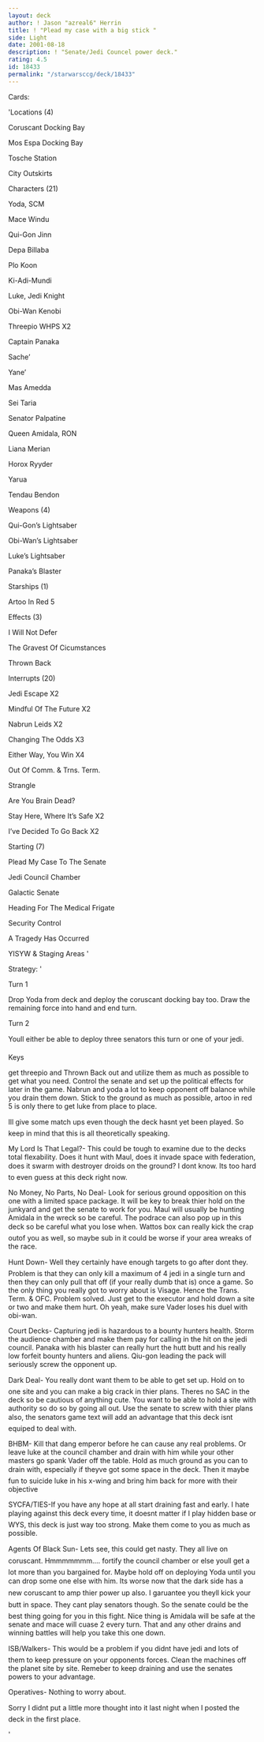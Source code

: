 ```yaml
---
layout: deck
author: ! Jason "azreal6" Herrin
title: ! "Plead my case with a big stick "
side: Light
date: 2001-08-18
description: ! "Senate/Jedi Councel power deck."
rating: 4.5
id: 18433
permalink: "/starwarsccg/deck/18433"
---
```

Cards: 

'Locations (4)

Coruscant Docking Bay

Mos Espa Docking Bay

Tosche Station

City Outskirts


Characters (21)

Yoda, SCM

Mace Windu

Qui-Gon Jinn

Depa Billaba

Plo Koon

Ki-Adi-Mundi

Luke, Jedi Knight

Obi-Wan Kenobi

Threepio WHPS X2

Captain Panaka

Sache’

Yane’

Mas Amedda

Sei Taria

Senator Palpatine

Queen Amidala, RON

Liana Merian

Horox Ryyder

Yarua

Tendau Bendon


Weapons (4)

Qui-Gon’s Lightsaber

Obi-Wan’s Lightsaber

Luke’s Lightsaber

Panaka’s Blaster


Starships (1)

Artoo In Red 5


Effects (3)

I Will Not Defer

The Gravest Of Cicumstances

Thrown Back


Interrupts (20)

Jedi Escape X2

Mindful Of The Future X2

Nabrun Leids X2

Changing The Odds X3

Either Way, You Win X4

Out Of Comm. & Trns. Term. 

Strangle

Are You Brain Dead?

Stay Here, Where It’s Safe X2

I’ve Decided To Go Back X2


Starting (7)

Plead My Case To The Senate

Jedi Council Chamber

Galactic Senate

Heading For The Medical Frigate

Security Control

A Tragedy Has Occurred

YISYW & Staging Areas '

Strategy: '

Turn 1

Drop Yoda from deck and deploy the coruscant docking bay too. Draw the remaining force into hand and end turn.


Turn 2

Youll either be able to deploy three senators this turn or one of your jedi.


Keys

get threepio and Thrown Back out and utilize them as much as possible to get what you need. Control the senate and set up the political effects for later in the game. Nabrun and yoda a lot to keep opponent off balance while you drain them down. Stick to the ground as much as possible, artoo in red 5 is only there to get luke from place to place.


Ill give some match ups even though the deck hasnt yet been played. So keep in mind that this is all theoretically speaking.


My Lord Is That Legal?- This could be tough to examine due to the decks total flexability. Does it hunt with Maul, does it invade space with federation, does it swarm with destroyer droids on the ground? I dont know. Its too hard to even guess at this deck right now.


No Money, No Parts, No Deal- Look for serious ground opposition on this one with a limited space package. It will be key to break thier hold on the junkyard and get the senate to work for you. Maul will usually be hunting Amidala in the wreck so be careful. The podrace can also pop up in this deck so be careful what you lose when. Wattos box can really kick the crap outof you as well, so maybe sub in it could be worse if your area wreaks of the race.


Hunt Down- Well they certainly have enough targets to go after dont they. Problem is that they can only kill a maximum of 4 jedi in a single turn and then they can only pull that off (if your really dumb that is) once a game. So the only thing you really got to worry about is Visage. Hence the Trans. Term. & OFC. Problem solved. Just get to the executor and hold down a site or two and make them hurt. Oh yeah, make sure Vader loses his duel with obi-wan.


Court Decks- Capturing jedi is hazardous to a bounty hunters health. Storm the audience chamber and make them pay for calling in the hit on the jedi council. Panaka with his blaster can really hurt the hutt butt and his really low forfeit bounty hunters and aliens. Qiu-gon leading the pack will seriously screw the opponent up.


Dark Deal- You really dont want them to be able to get set up. Hold on to one site and you can make a big crack in thier plans. Theres no SAC in the deck so be cautious of anything cute. You want to be able to hold a site with authority so do so by going all out. Use the senate to screw with thier plans also, the senators game text will add an advantage that this deck isnt equiped to deal with.


BHBM- Kill that dang emperor before he can cause any real problems. Or leave luke at the council chamber and drain with him while your other masters go spank Vader off the table. Hold as much ground as you can to drain with, especially if theyve got some space in the deck. Then it maybe fun to suicide luke in his x-wing and bring him back for more with their objective


SYCFA/TIES-If you have any hope at all start draining fast and early. I hate playing against this deck every time, it doesnt matter if I play hidden base or WYS, this deck is just way too strong. Make them come to you as much as possible.


Agents Of Black Sun- Lets see, this could get nasty. They all live on coruscant. Hmmmmmmm.... fortify the council chamber or else youll get a lot more than you bargained for. Maybe hold off on deploying Yoda until you can drop some one else with him. Its worse now that the dark side has a new coruscant to amp thier power up also. I garuantee you theyll kick your butt in space. They cant play senators though. So the senate could be the best thing going for you in this fight. Nice thing is Amidala will be safe at the senate and mace will cuase 2 every turn. That and any other drains and winning battles will help you take this one down.


ISB/Walkers- This would be a problem if you didnt have jedi and lots of them to keep pressure on your opponents forces. Clean the machines off the planet site by site. Remeber to keep draining and use the senates powers to your advantage.


Operatives- Nothing to worry about.


Sorry I didnt put a little more thought into it last night when I posted the deck in the first place.

'
